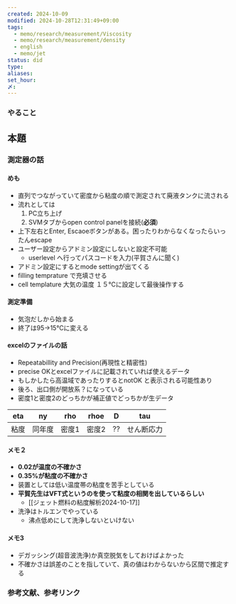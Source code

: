 ```yaml
---
created: 2024-10-09
modified: 2024-10-28T12:31:49+09:00
tags:
  - memo/research/measurement/Viscosity
  - memo/research/measurement/density
  - english
  - memo/jet
status: did
type: 
aliases: 
set_hour: 
〆: 
---
```

### やること
## 本題
### 測定器の話
#### めも
- 直列でつながっていて密度から粘度の順で測定されて廃液タンクに流される
- 流れとしては
	1. PC立ち上げ
	2. SVMタブからopen control panelを接続(**必須**)
- 上下左右とEnter, Escaoeボタンがある。困ったりわからなくなったらいったんescape
- ユーザー設定からアドミン設定にしないと設定不可能
	- userlevel へ行ってパスコードを入力(平賀さんに聞く)
- アドミン設定にするとmode settingが出てくる
- filling temprature で充填させる
- cell templature 大気の温度 １５℃に設定して最後操作する

#### 測定準備
- 気泡だしから始まる
- 終了は95→15℃に変える
#### excelのファイルの話
- Repeatabillity and Precision(再現性と精密性)
- precise OKとexcelファイルに記載されていれば使えるデータ
- もしかしたら高温域であったりするとnotOK と表示される可能性あり
- 後ろ、出口側が開放系？になっている
- 密度1と密度2のどっちかが補正値でどっちかが生データ

| eta | ny  | rho | rhoe | D   | tau   |
| --- | --- | --- | ---- | --- | ----- |
| 粘度  | 同年度 | 密度1 | 密度2  | ??  | せん断応力 |
#### メモ２
- **0.02が温度の不確かさ**
- **0.35%が粘度の不確かさ**
- 装置としては低い温度帯の粘度を苦手としている
- **平賀先生はVFT式というのを使って粘度の相関を出しているらしい**
	- [[ジェット燃料の粘度解析2024-10-17]]
- 洗浄はトルエンでやっている
	- 沸点低めにして洗浄しないといけない
#### メモ3
- デガッシング(超音波洗浄)か真空脱気をしておけばよかった
- 不確かさは誤差のことを指していて、真の値はわからないから区間で推定する

### 参考文献、参考リンク